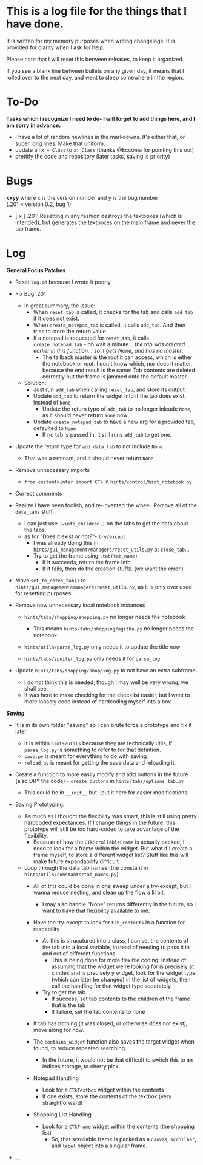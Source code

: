 
# This is a log file for the things that I have done.

It is written for my memory purposes when writing changelogs. It is provided for clarity when I ask for help.

Please note that I will reset this between releases, to keep it organized.

If you see a blank line between bullets on any given day, it means that I rolled over to the next day, and went to sleep somewhere in the region.

# To-Do

**Tasks which I recognize I need to do- I will forget to add things here, and I am sorry in advance.**

- I have a lot of random newlines in the markdowns. It's either that, or super long lines. Make that uniform.
- update all ``x = Class`` to ``x: Class`` (thanks @Ecconia for pointing this out)
- prettify the code and repository (later tasks, saving is priority)

# Bugs

**xxyy** where x is the version number and y is the bug number  
(.201 = version 0.2, bug 1)


- [ x ] .201: Resetting in any fashion destroys the textboxes (which is intended), but generates the textboxes on the main frame and never the tab frame.

# Log

**General Focus Patches**
- Reset ``log.md`` because I wrote it poorly

- Fix Bug .201
    - In great summary, the issue:
        - When ``reset_tab`` is called, it checks for the tab and calls ``add_tab`` if it does not exist.
        - When ``create_notepad_tab`` is called, it calls ``add_tab``. And then tries to store the return value.
        - If a notepad is requested for ``reset_tab``, it calls ``create_notepad_tab`` - oh wait a minute... *the tab was created... earlier in this function... so it gets None, and has no master*.
            - The fallback master is the root it can access, which is either the notebook or root. I don't know which, nor does it matter, because the end result is the same: Tab contents are deleted correctly but the frame is jammed onto the default master.
    - Solution:
        - Just run ``add_tab`` when calling ``reset_tab``, and store its output
        - Update ``add_tab`` to return the widget info if the tab does exist, instead of ``None``
            - Update the return type of ``add_tab`` to no longer inlcude ``None``, as it should never return ``None`` now
        - Update ``create_notepad_tab`` to have a new arg for a provided tab, defaulted to ``None``
            - If no tab is passed in, it still runs ``add_tab`` to get one.

- Update the return type for ``add_data_tab`` to not include ``None``
    - That was a remnant, and it should never return ``None``

- Remove unnecessary imports
    - ``from customtkinter import CTk`` in ``hints/control/hint_notebook.py``

- Correct comments

- Realize I have been foolish, and re-invented the wheel. Remove all of the ``data_tabs`` stuff.
    - I can just use ``.winfo_children()`` on the tabs to get the data about the tabs.
    - as for "Does it exist or not?"- ``try/except``
        - I was already doing this in ``hints/gui_management/managers/reset_utils.py`` at ``close_tab``...
        - Try to get the frame using ``.tab(tab_name)``
            - If it succeeds, return the frame info
            - If it fails, then do the creation stuffz. (we want the error.)

- Move ``set_to_notes_tab()`` to ``hints/gui_management/managers/reset_utils.py``, as it is only ever used for resetting purposes.

- Remove now unnecessary local notebook instances
    - ``hints/tabs/shopping/shopping.py`` no longer needs the notebook
        - This means ``hints/tabs/shopping/agitha.py`` no longer needs the notebook

    - ``hints/utils/parse_log.py`` only needs it to update the title now
    - ``hints/tabs/spoiler_log.py`` only needs it for ``parse_log``

- Update ``hints/tabs/shopping/shopping.py`` to not have an extra subframe.
    - I do not think this is needed, though I may well be very wrong, we shall see.
    - It was here to make checking for the checklist easier, but I want to more loosely code instead of hardcoding myself into a box

***Saving***

- It is in its own folder "saving" so I can brute force a prototype and fix it later.
    - It is within ``hints/utils`` because they are technically utils, if ``parse_log.py`` is something to refer to for that defintion.
    - ``save.py`` is meant for everything to do with saving
    - ``reload.py`` is meant for getting the save data and reloading it.

- Create a function to more easily modify and add buttons in the future (also DRY the code) - ``create_buttons`` in ``hints/tabs/options_tab.py``
    - This could be in ``__init__`` but I put it here for easier modifications.

- Saving Prototyping:
    - As much as I thought the flexibility was smart, this is still using pretty hardcoded expectances. If I change things in the future, this prototype will still be too hard-coded to take advantage of the flexibility.
        - Because of how the ``CTkScrollableFrame`` is actually packed, I need to look for a frame within the widget. But what if I create a frame myself, to store a different widget list? Stuff like this will make future expandability difficult.
    - Loop through the data tab names (the constant in ``hints/utils/constants/tab_names.py``)
        - All of this could be done in one sweep under a try-except, but I wanna reduce nesting, and clean up the flow a lil bit.
            - I may also handle "None" returns differently in the future, so I want to have that flexibility available to me.

        - Have the try-except to look for ``tab_contents`` in a function for readability
            - As this is strucutured into a class, I can set the contents of the tab into a local variable, instead of needing to pass it in and out of different functions.
                - This is being done for more flexible coding: Instead of assuming that the widget we're looking for is precisely at x index and is precisely y widget, look for the widget type (which can later be changed) in the list of widgets, then call the handling for that widget type separately.
            - Try to get the tab.
                - If success, set tab contents to the children of the frame that is the tab
                - If failure, set the tab contents to none

        - If tab has nothing (it was closed, or otherwise does not exist), move along for now.

        - The ``contains_widget`` function also saves the target widget when found, to reduce repeated searching.
            - In the future, it would not be that difficult to switch this to an indices storage, to cherry pick.

        - Notepad Handling
            - Look for a ``CTkTextbox`` widget within the contents
            - If one exists, store the contents of the textbox (very straightforward)

        - Shopping List Handling
            - Look for a ``CTkFrame`` widget within the contents (the shopping list)
                - So, that scrollable frame is packed as a ``canvas``, ``scrollbar``, and ``label`` object into a singular frame.

- ...
